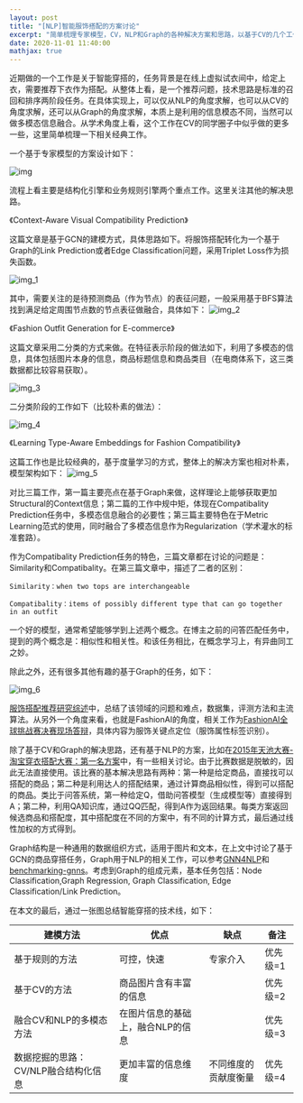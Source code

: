 ```yaml
---
layout: post
title: "[NLP]智能服饰搭配的方案讨论"
excerpt: "简单梳理专家模型，CV，NLP和Graph的各种解决方案和思路，以基于CV的几个工作为主。"
date: 2020-11-01 11:40:00
mathjax: true
---
```


近期做的一个工作是关于智能穿搭的，任务背景是在线上虚拟试衣间中，给定上衣，需要推荐下衣作为搭配。从整体上看，是一个推荐问题，技术思路是标准的召回和排序两阶段任务。在具体实现上，可以仅从NLP的角度求解，也可以从CV的角度求解，还可以从Graph的角度求解，本质上是利用的信息模态不同，当然可以做多模态信息融合。从学术角度上看，这个工作在CV的同学圈子中似乎做的更多一些，这里简单梳理一下相关经典工作。

一个基于专家模型的方案设计如下：

![img](https://ftp.bmp.ovh/imgs/2020/11/c7fd199751b66391.png)

流程上看主要是结构化引擎和业务规则引擎两个重点工作。这里关注其他的解决思路。

《Context-Aware Visual Compatibility Prediction》

这篇文章是基于GCN的建模方式，具体思路如下。将服饰搭配转化为一个基于Graph的Link Prediction或者Edge Classification问题，采用Triplet Loss作为损失函数。

![img_1](https://ftp.bmp.ovh/imgs/2020/11/bf69f02651d9c3ab.png)

其中，需要关注的是待预测商品（作为节点）的表征问题，一般采用基于BFS算法找到满足给定周围节点数的节点表征做融合，具体如下：
![img_2](https://ftp.bmp.ovh/imgs/2020/11/dc5094677b2f4992.png)

《Fashion Outfit Generation for E-commerce》

这篇文章采用二分类的方式来做。在特征表示阶段的做法如下，利用了多模态的信息，具体包括图片本身的信息，商品标题信息和商品类目（在电商体系下，这三类数据都比较容易获取）。

![img_3](https://ftp.bmp.ovh/imgs/2020/11/5a7ceb02e80e84e7.png)

二分类阶段的工作如下（比较朴素的做法）：

![img_4](https://ftp.bmp.ovh/imgs/2020/11/56ab90ac88c30699.png)

《Learning Type-Aware Embeddings for Fashion Compatibility》

这篇工作也是比较经典的，基于度量学习的方式，整体上的解决方案也相对朴素，模型架构如下：
![img_5](https://ftp.bmp.ovh/imgs/2020/11/b11886e1bd64d5e6.png)

对比三篇工作，第一篇主要亮点在基于Graph来做，这样理论上能够获取更加Structural的Context信息；第二篇的工作中规中矩，体现在Compatibality Prediction任务中，多模态信息融合的必要性；第三篇主要特色在于Metric Learning范式的使用，同时融合了多模态信息作为Regularization（学术灌水的标准套路）。

作为Compatibality Prediction任务的特色，三篇文章都在讨论的问题是：Similarity和Compatibality。在第三篇文章中，描述了二者的区别：

	Similarity：when two tops are interchangeable

	Compatibality：items of possibly different type that can go together in an outfit

一个好的模型，通常希望能够学到上述两个概念。在博主之前的问答匹配任务中，提到的两个概念是：相似性和相关性。和该任务相比，在概念学习上，有异曲同工之妙。

除此之外，还有很多其他有趣的基于Graph的任务，如下：

![img_6](https://ftp.bmp.ovh/imgs/2020/11/4e1c030dbff37e57.png)

[服饰搭配推荐研究综述](https://chenyue.top/2019/09/10/%E6%9C%8D%E9%A5%B0%E6%90%AD%E9%85%8D%E6%8E%A8%E8%8D%90%E7%A0%94%E7%A9%B6%E7%BB%BC%E8%BF%B0/)中，总结了该领域的问题和难点，数据集，评测方法和主流算法。从另外一个角度来看，也就是FashionAI的角度，相关工作为[FashionAI全球挑战赛决赛现场答辩](https://tianchi.aliyun.com/course/video?liveId=5437#postsId=5437)，具体内容为服饰关键点定位（服饰属性标签识别）。

除了基于CV和Graph的解决思路，还有基于NLP的方案，比如在[2015年天池大赛-淘宝穿衣搭配大赛：第一名方案](https://wenku.baidu.com/view/a4244b2130126edb6f1aff00bed5b9f3f90f726e.html)中，有一些相关讨论。由于比赛数据是脱敏的，因此无法直接使用。该比赛的基本解决思路有两种：第一种是给定商品，直接找可以搭配的商品；第二种是利用达人的搭配结果，通过计算商品相似性，得到可以搭配的商品。类比于问答系统，第一种给定Q，借助问答模型（生成模型等）直接得到A；第二种，利用QA知识库，通过QQ匹配，得到A作为返回结果。每类方案返回候选商品和搭配度，其中搭配度在不同的方案中，有不同的计算方式，最后通过线性加权的方式得到。


Graph结构是一种通用的数据组织方式，适用于图片和文本，在上文中讨论了基于GCN的商品穿搭任务，Graph用于NLP的相关工作，可以参考[GNN4NLP](https://github.com/svjan5/GNNs-for-NLP)和[benchmarking-gnns](https://github.com/graphdeeplearning/benchmarking-gnns)。考虑到Graph的组成元素，基本任务包括：Node Classification,Graph Regression, Graph Classification, Edge Classification/Link Prediction。

在本文的最后，通过一张图总结智能穿搭的技术线，如下：

|建模方法|优点|缺点|备注|
|------|------|------|------|
|基于规则的方法|可控，快速|专家介入|优先级=1|
|基于CV的方法|商品图片含有丰富的信息||优先级=2|
|融合CV和NLP的多模态方法|在图片信息的基础上，融合NLP的信息||优先级=3|
|数据挖掘的思路：CV/NLP融合结构化信息|更加丰富的信息维度|不同维度的贡献度衡量|优先级=4|
